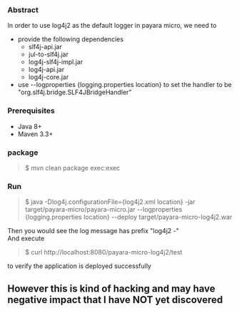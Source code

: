 ### Abstract
In order to use log4j2 as the default logger in payara micro, we need to
- provide the following dependencies
  - slf4j-api.jar
  - jul-to-slf4j.jar
  - log4j-slf4j-impl.jar
  - log4j-api.jar
  - log4j-core.jar
- use --logproperties {logging.properties location} to set the handler to be "org.slf4j.bridge.SLF4JBridgeHandler"

### Prerequisites
- Java 8+
- Maven 3.3+

### package
>$ mvn clean package exec:exec

### Run
>$ java -Dlog4j.configurationFile={log4j2.xml location} -jar target/payara-micro/payara-micro.jar --logproperties {logging.properties location} --deploy target/payara-micro-log4j2.war

Then you would see the log message has prefix "log4j2 -"  
And execute
>$ curl http://localhost:8080/payara-micro-log4j2/test  

to verify the application is deployed successfully

## However this is kind of hacking and may have negative impact that I have NOT yet discovered